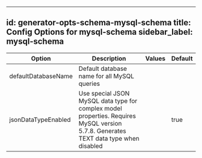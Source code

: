 
---
id: generator-opts-schema-mysql-schema
title: Config Options for mysql-schema
sidebar_label: mysql-schema
---

| Option | Description | Values | Default |
| ------ | ----------- | ------ | ------- |
|defaultDatabaseName|Default database name for all MySQL queries| ||
|jsonDataTypeEnabled|Use special JSON MySQL data type for complex model properties. Requires MySQL version 5.7.8. Generates TEXT data type when disabled| |true|
